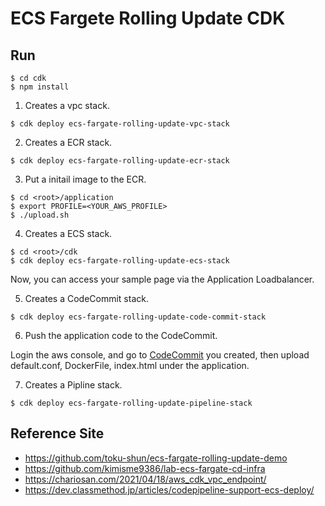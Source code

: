 # ECS Fargete Rolling Update CDK

## Run

```
$ cd cdk
$ npm install
```

1. Creates a vpc stack.

```
$ cdk deploy ecs-fargate-rolling-update-vpc-stack
```

2. Creates a ECR stack.

```
$ cdk deploy ecs-fargate-rolling-update-ecr-stack
```

3. Put a initail image to the ECR.

```
$ cd <root>/application
$ export PROFILE=<YOUR_AWS_PROFILE>
$ ./upload.sh
```

4. Creates a ECS stack.

```
$ cd <root>/cdk
$ cdk deploy ecs-fargate-rolling-update-ecs-stack
```

Now, you can access your sample page via the Application Loadbalancer.

5. Creates a CodeCommit stack.

```
$ cdk deploy ecs-fargate-rolling-update-code-commit-stack
```

6. Push the application code to the CodeCommit.

Login the aws console, and go to [CodeCommit](https://ap-northeast-1.console.aws.amazon.com/codesuite/codecommit/start?region=ap-northeast-1) you created,
then upload default.conf, DockerFile, index.html under the application.

7. Creates a Pipline stack.

```
$ cdk deploy ecs-fargate-rolling-update-pipeline-stack
```

## Reference Site

- https://github.com/toku-shun/ecs-fargate-rolling-update-demo
- https://github.com/kimisme9386/lab-ecs-fargate-cd-infra
- https://chariosan.com/2021/04/18/aws_cdk_vpc_endpoint/
- https://dev.classmethod.jp/articles/codepipeline-support-ecs-deploy/
